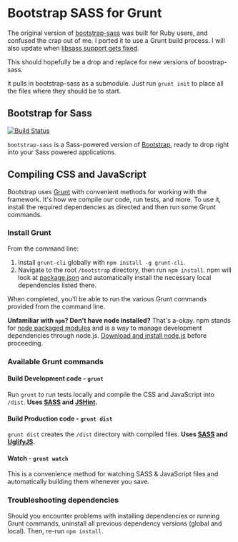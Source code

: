 # Bootstrap SASS for Grunt

The original version of [bootstrap-sass](https://github.com/twbs/bootstrap-sass) was built for Ruby users, and confused the crap out of me. I ported it to use a Grunt build process. I will also update when [libsass support gets fixed](https://github.com/twbs/bootstrap-sass/issues/494).

This should hopefully be a drop and replace for new versions of boostrap-sass.

it pulls in bootstrap-sass as a submodule. Just run `grunt init` to place all the files where they should be to start.

## Bootstrap for Sass


[![Build Status](https://secure.travis-ci.org/twbs/bootstrap-sass.png?branch=master)](http://travis-ci.org/twbs/bootstrap-sass)

`bootstrap-sass` is a Sass-powered version of [Bootstrap](http://github.com/twbs/bootstrap), ready to drop right into your Sass powered applications.

## Compiling CSS and JavaScript

Bootstrap uses [Grunt](http://gruntjs.com/) with convenient methods for working with the framework. It's how we compile our code, run tests, and more. To use it, install the required dependencies as directed and then run some Grunt commands.

### Install Grunt

From the command line:

1. Install `grunt-cli` globally with `npm install -g grunt-cli`.
2. Navigate to the root `/bootstrap` directory, then run `npm install`. npm will look at [package.json](https://github.com/twbs/bootstrap/blob/master/package.json) and automatically install the necessary local dependencies listed there.

When completed, you'll be able to run the various Grunt commands provided from the command line.

**Unfamiliar with `npm`? Don't have node installed?** That's a-okay. npm stands for [node packaged modules](http://npmjs.org/) and is a way to manage development dependencies through node.js. [Download and install node.js](http://nodejs.org/download/) before proceeding.

### Available Grunt commands

#### Build Development code - `grunt`
Run `grunt` to run tests locally and compile the CSS and JavaScript into `/dist`. **Uses [SASS](http://sass-lang.com/) and [JSHint](http://www.jshint.com/).**

#### Build Production code - `grunt dist`
`grunt dist` creates the `/dist` directory with compiled files. **Uses [SASS](http://sass-lang.com/) and [UglifyJS](http://lisperator.net/uglifyjs/).**

#### Watch - `grunt watch`
This is a convenience method for watching SASS & JavaScript files and automatically building them whenever you save.

### Troubleshooting dependencies

Should you encounter problems with installing dependencies or running Grunt commands, uninstall all previous dependency versions (global and local). Then, re-run `npm install`.

